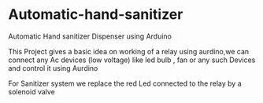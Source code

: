 # Automatic-hand-sanitizer
Automatic Hand sanitizer Dispenser using Arduino

This Project gives a basic idea on working of a relay using aurdino,we can connect any Ac devices
(low voltage) like led bulb , fan or  any such Devices and control it using Aurdino

For Sanitizer system we replace the red Led connected to the relay by a solenoid valve 
